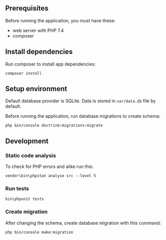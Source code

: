 ## Prerequisites

Before running the application, you must have these:

- web server with PHP 7.4
- composer

## Install dependencies

Run composer to install app dependencies:

    composer install

## Setup environment

Default database provider is SQLite. Data is stored in `var/data.db` file by default.

Before running the application, run database migrations to create schema:

    php bin/console doctrine:migrations:migrate


## Development

### Static code analysis

To check for PHP errors and alike run this:

    vendor\bin\phpstan analyse src --level 5

### Run tests

    bin\phpunit tests

### Create migration

After changing the schema, create database migration with this command:

    php bin/console make:migration
